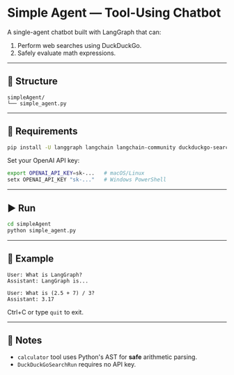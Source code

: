 # Simple Agent — Tool-Using Chatbot

A single-agent chatbot built with LangGraph that can:
1. Perform web searches using DuckDuckGo.
2. Safely evaluate math expressions.

---

## 📂 Structure
```
simpleAgent/
└── simple_agent.py
```

---

## 🔧 Requirements
```bash
pip install -U langgraph langchain langchain-community duckduckgo-search
```
Set your OpenAI API key:
```bash
export OPENAI_API_KEY=sk-...   # macOS/Linux
setx OPENAI_API_KEY "sk-..."   # Windows PowerShell
```

---

## ▶️ Run
```bash
cd simpleAgent
python simple_agent.py
```

---

## 💬 Example
```
User: What is LangGraph?
Assistant: LangGraph is...

User: What is (2.5 + 7) / 3?
Assistant: 3.17
```

Ctrl+C or type `quit` to exit.

---

## 📜 Notes
- `calculator` tool uses Python's AST for **safe** arithmetic parsing.
- `DuckDuckGoSearchRun` requires no API key.
